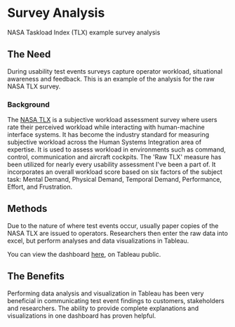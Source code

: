 # Survey Analysis
NASA Taskload Index (TLX) example survey analysis

<h2> The Need </h2> 
<p>
  During usability test events surveys capture operator workload, situational awareness and feedback. This is an example of the analysis for the raw NASA TLX survey.
</p>
  
<h3> Background </h3>
<p>
  The <a href="https://humansystems.arc.nasa.gov/groups/tlx/" target="_blank" rel="noopener noreferrer">NASA TLX</a> is a subjective workload assessment survey where users rate their perceived workload while interacting with human-machine interface systems. It has become the industry standard for measuring subjective workload across the Human Systems Integration area of expertise. It is used to assess workload in environments such as command, control, communication and aircraft cockpits. The 'Raw TLX' measure has been utilized for nearly every usability assessment I've been a part of.   It incorporates an overall workload score based on six factors of the subject task: Mental Demand, Physical Demand, Temporal Demand, Performance, Effort, and Frustration.

</p>

<h2> Methods </h2>
<p>
  Due to the nature of where test events occur, usually paper copies of the NASA TLX are issued to operators. Researchers then enter the raw data into excel, but perform analyses and data visualizations in Tableau.
  
You can view the dashboard <a href="https://public.tableau.com/app/profile/oliver.mestre/viz/NASA_TLX_workload_example/Dashboard1" target="_blank" rel="noopener noreferrer">here,</a> on Tableau public.
</p>

<h2> The Benefits </h2>
<p> Performing data analysis and visualization in Tableau has been very beneficial in communicating test event findings to customers, stakeholders and researchers.  The ability to provide complete explanations and visualizations in one dashboard has proven helpful.
</p>
